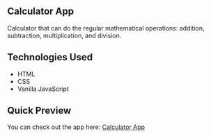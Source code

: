 ## Calculator App
Calculator that can do the regular mathematical operations: addition, subtraction, multiplication, and division. 

## Technologies Used
- HTML
- CSS
- Vanilla JavaScript  

## Quick Preview
You can check out the app here:
<a href="calcufix.netlify.app" target="_blank">Calculator App</a>
